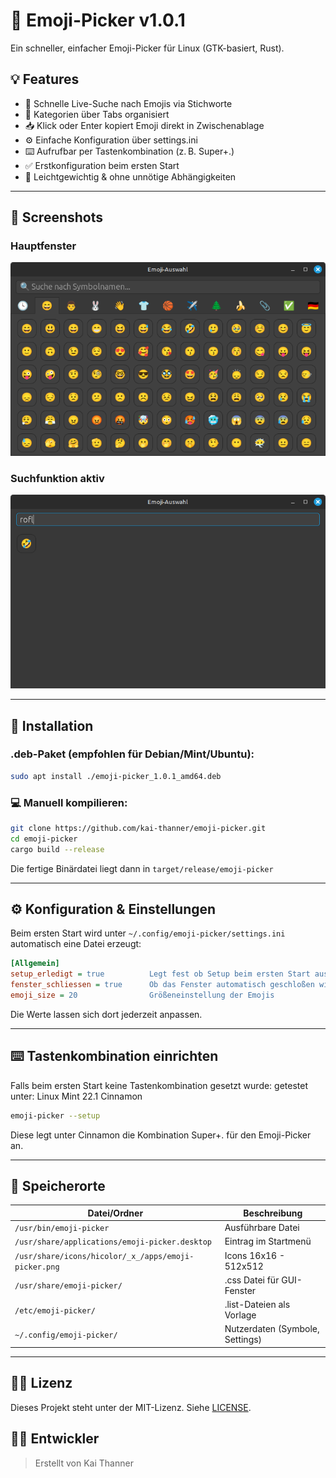 # 👻 Emoji-Picker v1.0.1

Ein schneller, einfacher Emoji-Picker für Linux (GTK-basiert, Rust).

## 💡 Features

* 🔎 Schnelle Live-Suche nach Emojis via Stichworte
* 📑 Kategorien über Tabs organisiert
* 📥 Klick oder Enter kopiert Emoji direkt in Zwischenablage
* ⚙️ Einfache Konfiguration über settings.ini
* ⌨️ Aufrufbar per Tastenkombination (z. B. Super+.)
* ✅ Erstkonfiguration beim ersten Start
* 🚀 Leichtgewichtig & ohne unnötige Abhängigkeiten

---

## 📸 Screenshots

### Hauptfenster

![Emoji Picker GUI](screenshots/emoji-picker1.png)

### Suchfunktion aktiv

![Suche aktiv](screenshots/emoji-picker2.png)

---

## 🔧 Installation

### .deb-Paket (empfohlen für Debian/Mint/Ubuntu):

```bash
sudo apt install ./emoji-picker_1.0.1_amd64.deb
```

### 💻 Manuell kompilieren:

```bash
git clone https://github.com/kai-thanner/emoji-picker.git
cd emoji-picker
cargo build --release
```

Die fertige Binärdatei liegt dann in `target/release/emoji-picker`

---

## ⚙️ Konfiguration & Einstellungen

Beim ersten Start wird unter `~/.config/emoji-picker/settings.ini` automatisch eine Datei erzeugt:

```ini
[Allgemein]
setup_erledigt = true          Legt fest ob Setup beim ersten Start ausgeführt wurde
fenster_schliessen = true      Ob das Fenster automatisch geschloßen wird
emoji_size = 20                Größeneinstellung der Emojis
```

Die Werte lassen sich dort jederzeit anpassen.

---

## ⌨️ Tastenkombination einrichten

Falls beim ersten Start keine Tastenkombination gesetzt wurde:
getestet unter: Linux Mint 22.1 Cinnamon

```bash
emoji-picker --setup
```

Diese legt unter Cinnamon die Kombination Super+. für den Emoji-Picker an.

---

## 📂 Speicherorte

| Datei/Ordner                                             | Beschreibung                    |
| -------------------------------------------------------- | ------------------------------- |
| `/usr/bin/emoji-picker`                                  | Ausführbare Datei               |
| `/usr/share/applications/emoji-picker.desktop`           | Eintrag im Startmenü            |
| `/usr/share/icons/hicolor/_x_/apps/emoji-picker.png` 	   | Icons 16x16 - 512x512           |
| `/usr/share/emoji-picker/`                               | .css Datei für GUI-Fenster      |
| `/etc/emoji-picker/`                                     | .list-Dateien als Vorlage       |
| `~/.config/emoji-picker/`                                | Nutzerdaten (Symbole, Settings) |

---

## 👨‍⚖️ Lizenz

Dieses Projekt steht unter der MIT-Lizenz. Siehe [LICENSE](LICENSE).

## 👨‍💻 Entwickler

> Erstellt von Kai Thanner
